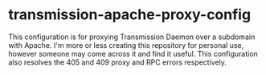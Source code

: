 # transmission-apache-proxy-config
This configuration is for proxying Transmission Daemon over a subdomain with Apache. I'm more or less creating this repository for personal use, however someone may come across it and find it useful. This configuration also resolves the 405 and 409 proxy and RPC errors respectively.
